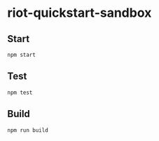 # riot-quickstart-sandbox



## Start

```
npm start
```

## Test

```
npm test
```

## Build

```
npm run build
```
